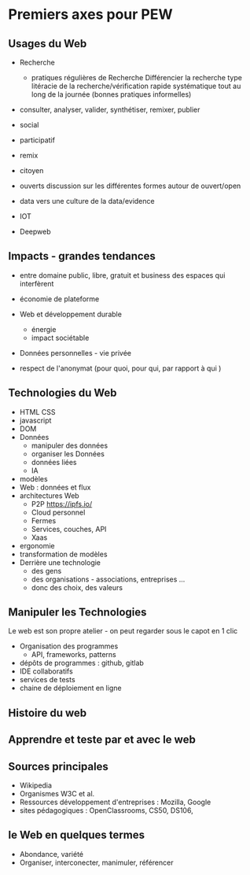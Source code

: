 # Premiers axes pour PEW

## Usages du Web
* Recherche
    * pratiques régulières de Recherche
Différencier la recherche type litéracie de la recherche/vérification rapide systématique tout au long de la journée (bonnes pratiques informelles)

* consulter, analyser, valider, synthétiser, remixer, publier

* social
* participatif
* remix
* citoyen
* ouverts
discussion sur les différentes formes autour de ouvert/open
* data
vers une culture de la data/evidence
* IOT
* Deepweb

## Impacts - grandes tendances
* entre domaine public, libre, gratuit et business
des espaces qui interfèrent

* économie de plateforme
* Web et développement durable
    * énergie
    * impact sociétable

* Données personnelles - vie privée
* respect de l'anonymat (pour quoi, pour qui, par rapport à qui )

## Technologies du Web
* HTML CSS
* javascript
* DOM
* Données
    * manipuler des données
    * organiser les Données
    * données liées
    * IA
* modèles    
* Web : données et flux
* architectures Web
    * P2P https://ipfs.io/
    * Cloud personnel
    * Fermes
    * Services, couches, API
    * Xaas
* ergonomie
* transformation de modèles
* Derrière une technologie
    * des gens
    * des organisations - associations, entreprises ... 
    * donc des choix, des valeurs

## Manipuler les Technologies
Le web est son propre atelier - on peut regarder sous le capot en 1 clic
* Organisation des programmes
    * API, frameworks, patterns
* dépôts de programmes : github, gitlab
* IDE collaboratifs
* services de tests
* chaine de déploiement en ligne  

## Histoire du web

## Apprendre et teste par et avec le web

## Sources principales
* Wikipedia
* Organismes W3C et al.
* Ressources développement d'entreprises : Mozilla, Google
* sites pédagogiques : OpenClassrooms, CS50, DS106,

## le Web en quelques termes
* Abondance, variété
* Organiser, interconecter, manimuler, référencer
